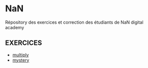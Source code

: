 # NaN

Répository des exercices et correction des étudiants de NaN digital academy

## EXERCICES

- [multiply](/multiply)
- [mystery](/mystery)
